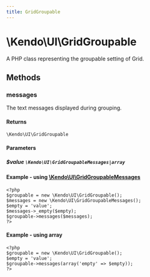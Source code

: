 ```yaml
---
title: GridGroupable
---
```


# \Kendo\UI\GridGroupable

A PHP class representing the groupable setting of Grid.


## Methods

### messages

The text messages displayed during grouping.

#### Returns
`\Kendo\UI\GridGroupable`

#### Parameters

##### $value `\Kendo\UI\GridGroupableMessages|array`


#### Example - using [\Kendo\UI\GridGroupableMessages](/api/wrappers/php/Kendo/UI/GridGroupableMessages)
    <?php
    $groupable = new \Kendo\UI\GridGroupable();
    $messages = new \Kendo\UI\GridGroupableMessages();
    $empty = 'value';
    $messages->_empty($empty);
    $groupable->messages($messages);
    ?>

#### Example - using array

    <?php
    $groupable = new \Kendo\UI\GridGroupable();
    $empty = 'value';
    $groupable->messages(array('empty' => $empty));
    ?>

